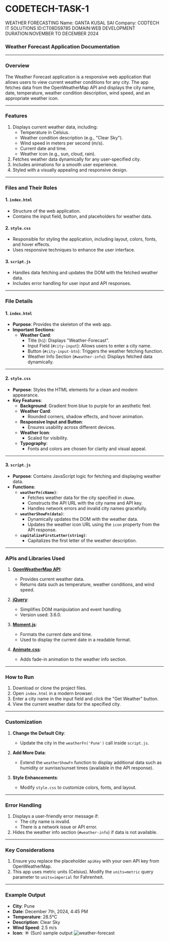 # CODETECH-TASK-1
WEATHER FORECASTING
Name: GANTA KUSAL SAI
Company: CODTECH IT SOLUTIONS
ID:CT08DS9785
DOMAIN:WEB DEVELOPMENT 
DURATION:NOVEMBER TO DECEMBER 2024

### Weather Forecast Application Documentation

---

### **Overview**
The Weather Forecast application is a responsive web application that allows users to view current weather conditions for any city. The app fetches data from the OpenWeatherMap API and displays the city name, date, temperature, weather condition description, wind speed, and an appropriate weather icon.

---

### **Features**
1. Displays current weather data, including:
   - Temperature in Celsius.
   - Weather condition description (e.g., "Clear Sky").
   - Wind speed in meters per second (m/s).
   - Current date and time.
   - Weather icon (e.g., sun, cloud, rain).
2. Fetches weather data dynamically for any user-specified city.
3. Includes animations for a smooth user experience.
4. Styled with a visually appealing and responsive design.

---

### **Files and Their Roles**
#### 1. **`index.html`**
   - Structure of the web application.
   - Contains the input field, button, and placeholders for weather data.

#### 2. **`style.css`**
   - Responsible for styling the application, including layout, colors, fonts, and hover effects.
   - Uses responsive techniques to enhance the user interface.

#### 3. **`script.js`**
   - Handles data fetching and updates the DOM with the fetched weather data.
   - Includes error handling for user input and API responses.

---

### **File Details**

#### **1. `index.html`**
- **Purpose**: Provides the skeleton of the web app.
- **Important Sections**:
  - **Weather Card**:
    - Title (`h1`): Displays "Weather-Forecast".
    - Input Field (`#city-input`): Allows users to enter a city name.
    - Button (`#city-input-btn`): Triggers the weather fetching function.
    - Weather Info Section (`#weather-info`): Displays fetched data dynamically.

---

#### **2. `style.css`**
- **Purpose**: Styles the HTML elements for a clean and modern appearance.
- **Key Features**:
  - **Background**: Gradient from blue to purple for an aesthetic feel.
  - **Weather Card**:
    - Rounded corners, shadow effects, and hover animation.
  - **Responsive Input and Button**:
    - Ensures usability across different devices.
  - **Weather Icon**:
    - Scaled for visibility.
  - **Typography**:
    - Fonts and colors are chosen for clarity and visual appeal.

---

#### **3. `script.js`**
- **Purpose**: Contains JavaScript logic for fetching and displaying weather data.
- **Functions**:
  - **`weatherFn(cName)`**:
    - Fetches weather data for the city specified in `cName`.
    - Constructs the API URL with the city name and API key.
    - Handles network errors and invalid city names gracefully.
  - **`weatherShowFn(data)`**:
    - Dynamically updates the DOM with the weather data.
    - Updates the weather icon URL using the `icon` property from the API response.
  - **`capitalizeFirstLetter(string)`**:
    - Capitalizes the first letter of the weather description.

---

### **APIs and Libraries Used**
1. **[OpenWeatherMap API](https://openweathermap.org/)**:
   - Provides current weather data.
   - Returns data such as temperature, weather conditions, and wind speed.

2. **[jQuery](https://jquery.com/)**:
   - Simplifies DOM manipulation and event handling.
   - Version used: 3.6.0.

3. **[Moment.js](https://momentjs.com/)**:
   - Formats the current date and time.
   - Used to display the current date in a readable format.

4. **[Animate.css](https://animate.style/)**:
   - Adds fade-in animation to the weather info section.

---

### **How to Run**
1. Download or clone the project files.
2. Open `index.html` in a modern browser.
3. Enter a city name in the input field and click the "Get Weather" button.
4. View the current weather data for the specified city.

---

### **Customization**
1. **Change the Default City**:
   - Update the city in the `weatherFn('Pune')` call inside `script.js`.

2. **Add More Data**:
   - Extend the `weatherShowFn` function to display additional data such as humidity or sunrise/sunset times (available in the API response).

3. **Style Enhancements**:
   - Modify `style.css` to customize colors, fonts, and layout.

---

### **Error Handling**
1. Displays a user-friendly error message if:
   - The city name is invalid.
   - There is a network issue or API error.
2. Hides the weather info section (`#weather-info`) if data is not available.

---

### **Key Considerations**
1. Ensure you replace the placeholder `apiKey` with your own API key from OpenWeatherMap.
2. This app uses metric units (Celsius). Modify the `units=metric` query parameter to `units=imperial` for Fahrenheit.

---

### **Example Output**
- **City**: Pune
- **Date**: December 7th, 2024, 4:45 PM
- **Temperature**: 28.5°C
- **Description**: Clear Sky
- **Wind Speed**: 2.5 m/s
- **Icon**: ☀️ (Sun)
sample output
![weather-forecast](https://github.com/user-attachments/assets/f5c3017e-73ef-4113-84c2-90d55995629c)
